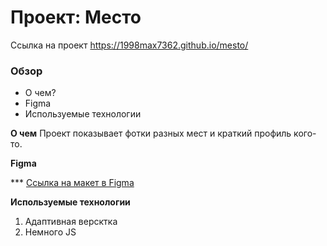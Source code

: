 # Проект: Место

Ссылка на проект
https://1998max7362.github.io/mesto/
### Обзор
* О чем?
* Figma
* Используемые технологии

**О чем**
Проект показывает фотки разных мест и краткий профиль кого-то.

**Figma**

*** [Ссылка на макет в Figma](https://www.figma.com/file/2cn9N9jSkmxD84oJik7xL7/JavaScript.-Sprint-4?node-id=0%3A1)

**Используемые технологии**
 
1) Адаптивная версктка
2) Немного JS

